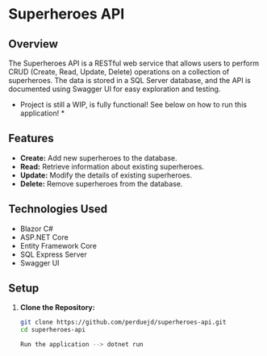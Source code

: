 # Superheroes API

## Overview

The Superheroes API is a RESTful web service that allows users to perform CRUD (Create, Read, Update, Delete) operations on a collection of superheroes. The data is stored in a SQL Server database, and the API is documented using Swagger UI for easy exploration and testing.

* Project is still a WIP, is fully functional! See below on how to run this application! *

## Features

- **Create:** Add new superheroes to the database.
- **Read:** Retrieve information about existing superheroes.
- **Update:** Modify the details of existing superheroes.
- **Delete:** Remove superheroes from the database.

## Technologies Used

- Blazor C#
- ASP.NET Core
- Entity Framework Core
- SQL Express Server
- Swagger UI

## Setup

1. **Clone the Repository:**

   ```bash
   git clone https://github.com/perduejd/superheroes-api.git
   cd superheroes-api

   Run the application --> dotnet run


